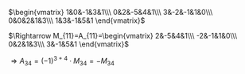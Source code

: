  $\begin{vmatrix}    
1&0&-1&3&1\\\     
0&2&-5&4&1\\\     
3&-2&-1&1&0\\\     
0&0&2&1&3\\\     
1&3&-1&5&1    
\end{vmatrix}$     
    
 $\Rightarrow M_{11}=A_{11}=\begin{vmatrix}    
2&-5&4&1\\\     
-2&-1&1&0\\\     
0&2&1&3\\\     
3&-1&5&1    
\end{vmatrix}$     
    
 $\Rightarrow     
A_{34}=(-1)^{3+4}\cdot M_{34}=-M_{34}$     
